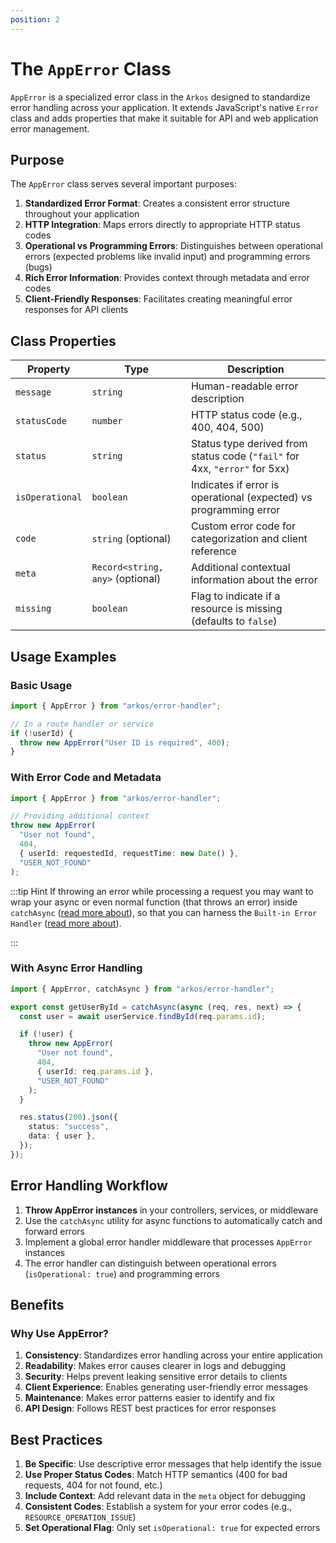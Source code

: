 ```yaml
---
position: 2
---
```


# The `AppError` Class

`AppError` is a specialized error class in the `Arkos` designed to standardize error handling across your application. It extends JavaScript's native `Error` class and adds properties that make it suitable for API and web application error management.

## Purpose

The `AppError` class serves several important purposes:

1. **Standardized Error Format**: Creates a consistent error structure throughout your application
2. **HTTP Integration**: Maps errors directly to appropriate HTTP status codes
3. **Operational vs Programming Errors**: Distinguishes between operational errors (expected problems like invalid input) and programming errors (bugs)
4. **Rich Error Information**: Provides context through metadata and error codes
5. **Client-Friendly Responses**: Facilitates creating meaningful error responses for API clients

## Class Properties

| Property        | Type                             | Description                                                                |
| --------------- | -------------------------------- | -------------------------------------------------------------------------- |
| `message`       | `string`                         | Human-readable error description                                           |
| `statusCode`    | `number`                         | HTTP status code (e.g., 400, 404, 500)                                     |
| `status`        | `string`                         | Status type derived from status code (`"fail"` for 4xx, `"error"` for 5xx) |
| `isOperational` | `boolean`                        | Indicates if error is operational (expected) vs programming error          |
| `code`          | `string` (optional)              | Custom error code for categorization and client reference                  |
| `meta`          | `Record<string, any>` (optional) | Additional contextual information about the error                          |
| `missing`       | `boolean`                        | Flag to indicate if a resource is missing (defaults to `false`)            |

## Usage Examples

### Basic Usage

```typescript
import { AppError } from "arkos/error-handler";

// In a route handler or service
if (!userId) {
  throw new AppError("User ID is required", 400);
}
```

### With Error Code and Metadata

```typescript
import { AppError } from "arkos/error-handler";

// Providing additional context
throw new AppError(
  "User not found",
  404,
  { userId: requestedId, requestTime: new Date() },
  "USER_NOT_FOUND"
);
```

:::tip Hint
If throwing an error while processing a request you may want to wrap your async or even normal function (that throws an error) inside `catchAsync` ([read more about](/docs/api-reference/the-catch-async-function)), so that you can harness the `Built-in Error Handler` ([read more about](/docs/core-concepts/global-error-handler)).

:::

### With Async Error Handling

```typescript
import { AppError, catchAsync } from "arkos/error-handler";

export const getUserById = catchAsync(async (req, res, next) => {
  const user = await userService.findById(req.params.id);

  if (!user) {
    throw new AppError(
      "User not found",
      404,
      { userId: req.params.id },
      "USER_NOT_FOUND"
    );
  }

  res.status(200).json({
    status: "success",
    data: { user },
  });
});
```

## Error Handling Workflow

1. **Throw AppError instances** in your controllers, services, or middleware
2. Use the `catchAsync` utility for async functions to automatically catch and forward errors
3. Implement a global error handler middleware that processes `AppError` instances
4. The error handler can distinguish between operational errors (`isOperational: true`) and programming errors

## Benefits

### Why Use AppError?

1. **Consistency**: Standardizes error handling across your entire application
2. **Readability**: Makes error causes clearer in logs and debugging
3. **Security**: Helps prevent leaking sensitive error details to clients
4. **Client Experience**: Enables generating user-friendly error messages
5. **Maintenance**: Makes error patterns easier to identify and fix
6. **API Design**: Follows REST best practices for error responses

## Best Practices

1. **Be Specific**: Use descriptive error messages that help identify the issue
2. **Use Proper Status Codes**: Match HTTP semantics (400 for bad requests, 404 for not found, etc.)
3. **Include Context**: Add relevant data in the `meta` object for debugging
4. **Consistent Codes**: Establish a system for your error codes (e.g., `RESOURCE_OPERATION_ISSUE`)
5. **Set Operational Flag**: Only set `isOperational: true` for expected errors
